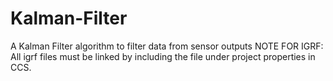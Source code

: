 # Kalman-Filter
A Kalman Filter algorithm to filter data from sensor outputs
NOTE FOR IGRF: All igrf files must be linked by including the file under project properties in CCS. 
